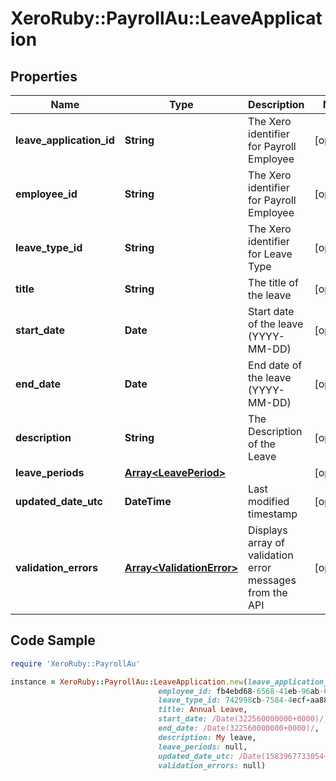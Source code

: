 # XeroRuby::PayrollAu::LeaveApplication

## Properties

Name | Type | Description | Notes
------------ | ------------- | ------------- | -------------
**leave_application_id** | **String** | The Xero identifier for Payroll Employee | [optional] 
**employee_id** | **String** | The Xero identifier for Payroll Employee | [optional] 
**leave_type_id** | **String** | The Xero identifier for Leave Type | [optional] 
**title** | **String** | The title of the leave | [optional] 
**start_date** | **Date** | Start date of the leave (YYYY-MM-DD) | [optional] 
**end_date** | **Date** | End date of the leave (YYYY-MM-DD) | [optional] 
**description** | **String** | The Description of the Leave | [optional] 
**leave_periods** | [**Array&lt;LeavePeriod&gt;**](LeavePeriod.md) |  | [optional] 
**updated_date_utc** | **DateTime** | Last modified timestamp | [optional] 
**validation_errors** | [**Array&lt;ValidationError&gt;**](ValidationError.md) | Displays array of validation error messages from the API | [optional] 

## Code Sample

```ruby
require 'XeroRuby::PayrollAu'

instance = XeroRuby::PayrollAu::LeaveApplication.new(leave_application_id: e0eb6747-7c17-4075-b804-989f8d4e5d39,
                                 employee_id: fb4ebd68-6568-41eb-96ab-628a0f54b4b8,
                                 leave_type_id: 742998cb-7584-4ecf-aa88-d694f59c50f9,
                                 title: Annual Leave,
                                 start_date: /Date(322560000000+0000)/,
                                 end_date: /Date(322560000000+0000)/,
                                 description: My leave,
                                 leave_periods: null,
                                 updated_date_utc: /Date(1583967733054+0000)/,
                                 validation_errors: null)
```


